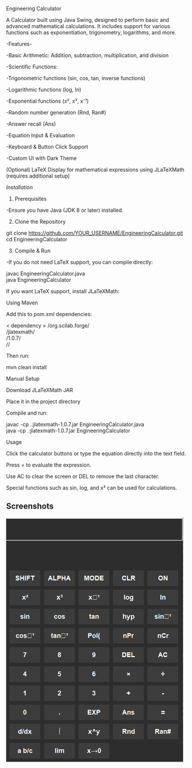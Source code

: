 Engineering Calculator

A Calculator built using Java Swing, designed to perform basic and advanced mathematical calculations. It includes support for various functions such as exponentiation, trigonometry, logarithms, and more.

-Features-

-Basic Arithmetic: Addition, subtraction, multiplication, and division

-Scientific Functions:

-Trigonometric functions (sin, cos, tan, inverse functions)

-Logarithmic functions (log, ln)

-Exponential functions (x², x³, x⁻¹)

-Random number generation (Rnd, Ran#)

-Answer recall (Ans)

-Equation Input & Evaluation

-Keyboard & Button Click Support

-Custom UI with Dark Theme

(Optional) LaTeX Display for mathematical expressions using JLaTeXMath (requires additional setup)

*Installation*

1. Prerequisites

-Ensure you have Java (JDK 8 or later) installed.

2. Clone the Repository

git clone https://github.com/YOUR_USERNAME/EngineeringCalculator.git<br>
cd EngineeringCalculator

3. Compile & Run

-If you do not need LaTeX support, you can compile directly:

javac EngineeringCalculator.java<br>
java EngineeringCalculator

If you want LaTeX support, install JLaTeXMath:

Using Maven

Add this to pom.xml dependencies:

< dependency >
    /<groupId>org.scilab.forge</groupId>/<br>
    /<artifactId>jlatexmath</artifactId>/<br>
    /<version>1.0.7</version>/<br>
/</dependency>/

Then run:

mvn clean install

Manual Setup

Download JLaTeXMath JAR

Place it in the project directory

Compile and run:

javac -cp .:jlatexmath-1.0.7.jar EngineeringCalculator.java<br>
java -cp .:jlatexmath-1.0.7.jar EngineeringCalculator

Usage

Click the calculator buttons or type the equation directly into the text field.

Press = to evaluate the expression.

Use AC to clear the screen or DEL to remove the last character.

Special functions such as sin, log, and x² can be used for calculations.

## Screenshots

![Calculator Interface](img/image.png)
